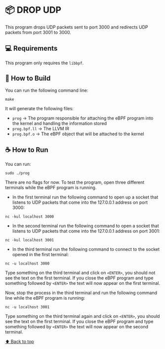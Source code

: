 # 📦 DROP UDP

This program drops UDP packets sent to port 3000 and redirects UDP packets from port 3001 to 3000.

## 💻 Requirements

This program only requires the `libbpf`.

## 🚀 How to Build

You can run the following command line:

```
make
```
It will generate the following files:
- `prog` → The program responsible for attaching the eBPF program into the kernel and handling the information stored
- `prog.bpf.ll` → The LLVM IR   
- `prog.bpf.o` → The eBPF object that will be attached to the kernel

## ☕ How to Run

You can run:
```
sudo ./prog
```
There are no flags for now. To test the program, open three different terminals while the eBPF program is running.
- In the first terminal run the following command to open up a socket that listens to UDP packets that come into the 127.0.0.1 address on port 3000:
```
nc -kul localhost 3000
```
- In the second terminal run the following command to open a socket that listens to UDP packets that come into the 127.0.0.1 address on port 3001:
```
nc -kul localhost 3001
```
- In the third terminal run the following command to connect to the socket opened in the first terminal:
```
nc -u localhost 3000
```
Type something on the third terminal and click on `<ENTER>`, you should not see the text on the first terminal. If you close the eBPF program and type something followed by `<ENTER>` the text will now appear on the first terminal.

Now, stop the process in the third terminal and run the following command line while the eBPF program is running:
```
nc -u localhost 3001
```
Type something on the third terminal again and click on `<ENTER>`, you should see the text on the first terminal. If you close the eBPF program and type something followed by `<ENTER>` the text will now appear on the second terminal.

[⬆ Back to top](#DROP-UDP)<br>